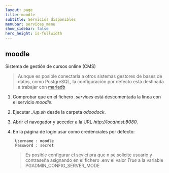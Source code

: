```yaml
---
layout: page
title: moodle
subtitle: Servicios disponibles
menubar: services_menu
show_sidebar: false
hero_height: is-fullwidth
---
```


## moodle

Sistema de gestión de cursos online (CMS)

> Aunque es posible conectarla a otros sistemas gestores de bases de datos, como PostgreSQL, la configuración por defecto está destinada a trabajar con [mariadb](/odoodock/services/mariadb)

1. Comprobar que en el fichero _.services_ está descomentada la línea con el servicio _moodle_.

2. Ejecutar _./up.sh_ desde la carpeta _odoodock_.

3. Abrir el navegador y acceder a la URL _http://locahost:8080_.

4. En la página de login usar como credenciales por defecto:

        Username : moodle 
        Password : secret

   > Es posible configurar el sevici pra que n se solicite usuario y contraseña asignando en el fichero .env el valor _True_ a la variable PGADMIN_CONFIG_SERVER_MODE
